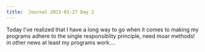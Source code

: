 ```yaml
---
title:  Journal 2015-01-27 Day 2
---
```


Today I've realized that I have a long way to go when it comes to making my programs adhere to the single responsiblity principle, need moar methods!
in other news at least my programs work....